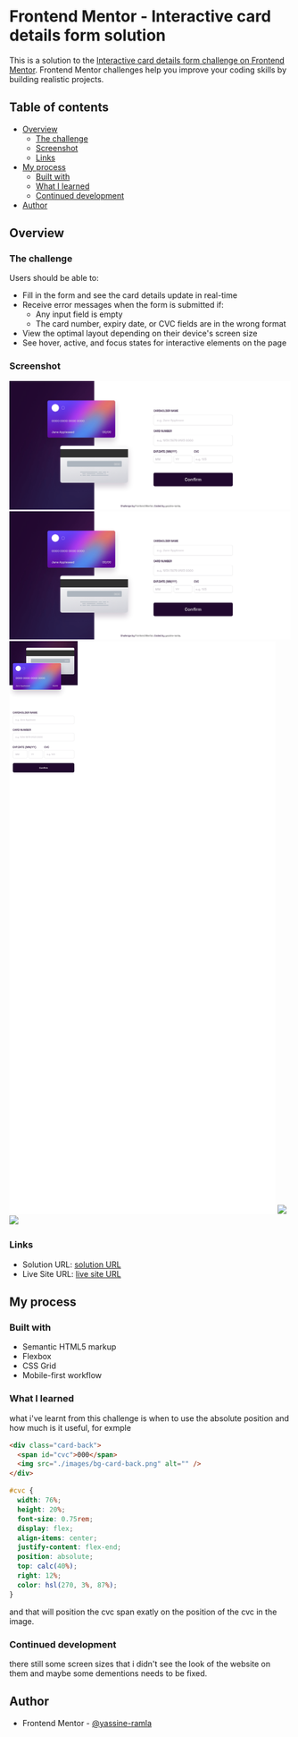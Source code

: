 # Frontend Mentor - Interactive card details form solution

This is a solution to the [Interactive card details form challenge on Frontend Mentor](https://www.frontendmentor.io/challenges/interactive-card-details-form-XpS8cKZDWw). Frontend Mentor challenges help you improve your coding skills by building realistic projects.

## Table of contents

- [Overview](#overview)
  - [The challenge](#the-challenge)
  - [Screenshot](#screenshot)
  - [Links](#links)
- [My process](#my-process)
  - [Built with](#built-with)
  - [What I learned](#what-i-learned)
  - [Continued development](#continued-development)
- [Author](#author)

## Overview

### The challenge

Users should be able to:

- Fill in the form and see the card details update in real-time
- Receive error messages when the form is submitted if:
  - Any input field is empty
  - The card number, expiry date, or CVC fields are in the wrong format
- View the optimal layout depending on their device's screen size
- See hover, active, and focus states for interactive elements on the page

### Screenshot

![](./screenshot.png)
![](./screenshot-active-state.png)
![](./screenshot-mobile.png)
![](./screenshot-copmlete-state.png)
![](./screenshotcomplete-state-mobile.png)

### Links

- Solution URL: [solution URL](https://www.frontendmentor.io/solutions/the-absolute-position-was-so-helpfull-for-this-challenge-DMS2sqtL5o)
- Live Site URL: [live site URL](https://yassine-ramla.github.io/Frontend-Mentor_Interactive-card-details-form-solution/)

## My process

### Built with

- Semantic HTML5 markup
- Flexbox
- CSS Grid
- Mobile-first workflow

### What I learned

what i've learnt from this challenge is when to use the absolute position and how much is it useful, for exmple

```html
<div class="card-back">
  <span id="cvc">000</span>
  <img src="./images/bg-card-back.png" alt="" />
</div>
```

```css
#cvc {
  width: 76%;
  height: 20%;
  font-size: 0.75rem;
  display: flex;
  align-items: center;
  justify-content: flex-end;
  position: absolute;
  top: calc(40%);
  right: 12%;
  color: hsl(270, 3%, 87%);
}
```
and that will position the cvc span exatly on the position of the cvc in the image.

### Continued development

there still some screen sizes that i didn't see the look of the website on them and maybe some dementions needs to be fixed.

## Author

- Frontend Mentor - [@yassine-ramla](https://www.frontendmentor.io/profile/yassine-ramla)